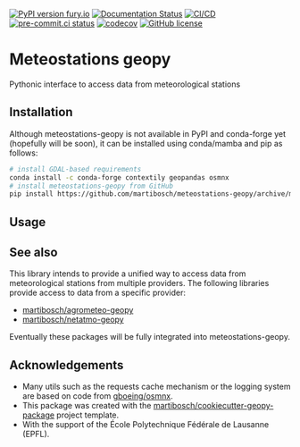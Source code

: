[![PyPI version fury.io](https://badge.fury.io/py/meteostations-geopy.svg)](https://pypi.python.org/pypi/meteostations-geopy)
[![Documentation Status](https://readthedocs.org/projects/meteostations-geopy/badge/?version=latest)](https://meteostations-geopy.readthedocs.io/en/latest/?badge=latest)
[![CI/CD](https://github.com/martibosch/meteostations-geopy/actions/workflows/dev.yml/badge.svg)](https://github.com/martibosch/meteostations-geopy/blob/main/.github/workflows/dev.yml)
[![pre-commit.ci status](https://results.pre-commit.ci/badge/github/martibosch/meteostations-geopy/main.svg)](https://results.pre-commit.ci/latest/github/martibosch/meteostations-geopy/main)
[![codecov](https://codecov.io/gh/martibosch/meteostations-geopy/branch/main/graph/badge.svg?token=hKoSSRn58a)](https://codecov.io/gh/martibosch/meteostations-geopy)
[![GitHub license](https://img.shields.io/github/license/martibosch/meteostations-geopy.svg)](https://github.com/martibosch/meteostations-geopy/blob/main/LICENSE)

# Meteostations geopy

Pythonic interface to access data from meteorological stations

## Installation

Although meteostations-geopy is not available in PyPI and conda-forge yet (hopefully will be soon), it can be installed using conda/mamba and pip as follows:

```bash
# install GDAL-based requirements
conda install -c conda-forge contextily geopandas osmnx
# install meteostations-geopy from GitHub
pip install https://github.com/martibosch/meteostations-geopy/archive/main.zip
```

## Usage

## See also

This library intends to provide a unified way to access data from meteorological stations from multiple providers. The following libraries provide access to data from a specific provider:

- [martibosch/agrometeo-geopy](https://github.com/martibosch/agrometeo-geopy)
- [martibosch/netatmo-geopy](https://github.com/martibosch/netatmo-geopy)

Eventually these packages will be fully integrated into meteostations-geopy.

## Acknowledgements

- Many utils such as the requests cache mechanism or the logging system are based on code from [gboeing/osmnx](https://github.com/gboeing/osmnx).
- This package was created with the [martibosch/cookiecutter-geopy-package](https://github.com/martibosch/cookiecutter-geopy-package) project template.
- With the support of the École Polytechnique Fédérale de Lausanne (EPFL).
